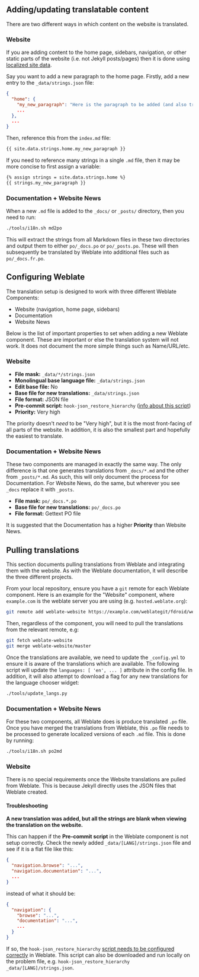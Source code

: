 ## Adding/updating translatable content

There are two different ways in which content on the website is translated.

### Website

If you are adding content to the home page, sidebars, navigation, or other static parts of the website (i.e. not Jekyll posts/pages)
then it is done using [localized site data](https://github.com/untra/polyglot#localized-sitedata).

Say you want to add a new paragraph to the home page.
Firstly, add a new entry to the `_data/strings.json` file:

```json
{
  "home": {
    "my_new_paragraph": "Here is the paragraph to be added (and also translated)",
    ...
  },
  ...
}
```

Then, reference this from the `index.md` file:

```markdown
{{ site.data.strings.home.my_new_paragraph }}
```

If you need to reference many strings in a single `.md` file, then it may be more concise to first assign a variable:

```markdown
{% assign strings = site.data.strings.home %}
{{ strings.my_new_paragraph }}
```

### Documentation + Website News

When a new `.md` file is added to the `_docs/` or `_posts/` directory, then you need to run:

```bash
./tools/i18n.sh md2po
```

This will extract the strings from all Markdown files in these two directories and output them to either `po/_docs.po` or `po/_posts.po`.
These will then subsequently be translated by Weblate into additional files such as `po/_docs.fr.po`.

## Configuring Weblate

The translation setup is designed to work with three different Weblate Components:

 * Website (navigation, home page, sidebars)
 * Documentation
 * Website News

Below is the list of important properties to set when adding a new Weblate component.
These are important or else the translation system will not work.
It does not document the more simple things such as Name/URL/etc.

### Website

 * **File mask:** `_data/*/strings.json`
 * **Monolingual base language file:** `_data/strings.json`
 * **Edit base file:** No
 * **Base file for new translations:** `_data/strings.json`
 * **File format:** JSON file
 * **Pre-commit script:** `hook-json_restore_hierarchy` ([info about this script](https://docs.weblate.org/en/latest/formats.html#json-files))
 * **Priority:** Very high

The priority doesn't _need_ to be "Very high", but it is the most front-facing of all parts of the website.
In addition, it is also the smallest part and hopefully the easiest to translate.

### Documentation + Website News

These two components are managed in exactly the same way.
The only difference is that one generates translations from `_docs/*.md` and the other from `_posts/*.md`.
As such, this will only document the process for Documentation.
For Website News, do the same, but wherever you see `_docs` replace it with `_posts`.

 * **File mask:** `po/_docs.*.po`
 * **Base file for new translations:** `po/_docs.po`
 * **File format:** Gettext PO file

It is suggested that the Documentation has a higher **Priority** than Website News.

## Pulling translations

This section documents pulling translations from Weblate and integrating them with the website.
As with the Weblate documentation, it will describe the three different projects.

From your local repository, ensure you have a `git` remote for each Weblate component.
Here is an example for the "Website" component, where `example.com` is the weblate server you are using (e.g. `hosted.weblate.org`):

```bash
git remote add weblate-website https://example.com/weblategit/fdroid/website/
```

Then, regardless of the component, you will need to pull the translations from the relevant remote, e.g:

```bash
git fetch weblate-website
git merge weblate-website/master
```

Once the translations are available, we need to update the `_config.yml` to ensure it is aware of the translations which are available.
The following script will update the `languages: [ 'en', ... ]` attribute in the config file.
In addition, it will also attempt to download a flag for any new translations for the language chooser widget:

```bash
./tools/update_langs.py
```

### Documentation + Website News

For these two components, all Weblate does is produce translated `.po` file.
Once you have merged the translations from Weblate, this `.po` file needs to be processed to generate localized versions of each `.md` file.
This is done by running:

```bash
./tools/i18n.sh po2md
```

### Website

There is no special requirements once the Website translations are pulled from Weblate.
This is because Jekyll directly uses the JSON files that Weblate created.

#### Troubleshooting

**A new translation was added, but all the strings are blank when viewing the translation on the website.**

This can happen if the **Pre-commit script** in the Weblate component is not setup correctly.
Check the newly added `_data/[LANG]/strings.json` file and see if it is a flat file like this:

```json
{
  "navigation.browse": "...",
  "navigation.documentation": "...",
  ...
}
```

instead of what it should be:

```json
{
  "navigation": {
    "browse": "...",
    "documentation": "...",
    ...
  }
}
```

If so, the `hook-json_restore_hierarchy` [script needs to be configured correctly](https://docs.weblate.org/en/latest/formats.html#json-files) in Weblate.
This script can also be downloaded and run locally on the problem file, e.g. `hook-json_restore_hierarchy _data/[LANG]/strings.json`.